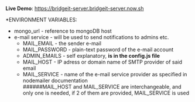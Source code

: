 **Live Demo**: https://bridgeit-server.bridgeit-server.now.sh

*ENVIRONMENT VARIABLES:
- mongo_url - reference to mongoDB host
- e-mail service - will be used to send notifications to admins etc.
    * MAIL_EMAIL - the sender e-mail
    * MAIL_PASSWORD - plain-text password of the e-mail account
    * ADMIN_EMAILS - self explanatory, **is in the config.js file**
    * MAIL_HOST - IP adress or domain name of SMTP provider of said email
    * MAIL_SERVICE - name of the e-mail service provider as specified in nodemailer documentation  
    ######MAIL_HOST and MAIL_SERVICE are interchangeable, and only one is needed, if 2 of them are provided, MAIL_SERVICE is used
    
